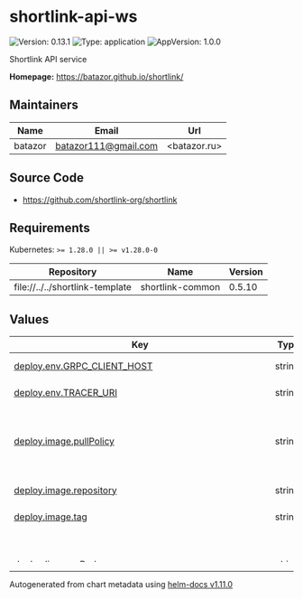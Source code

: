 # shortlink-api-ws

![Version: 0.13.1](https://img.shields.io/badge/Version-0.13.1-informational?style=flat-square) ![Type: application](https://img.shields.io/badge/Type-application-informational?style=flat-square) ![AppVersion: 1.0.0](https://img.shields.io/badge/AppVersion-1.0.0-informational?style=flat-square)

Shortlink API service

**Homepage:** <https://batazor.github.io/shortlink/>

## Maintainers

| Name | Email | Url |
| ---- | ------ | --- |
| batazor | <batazor111@gmail.com> | <batazor.ru> |

## Source Code

* <https://github.com/shortlink-org/shortlink>

## Requirements

Kubernetes: `>= 1.28.0 || >= v1.28.0-0`

| Repository | Name | Version |
|------------|------|---------|
| file://../../shortlink-template | shortlink-common | 0.5.10 |

## Values

<table height="400px" >
	<thead>
		<th>Key</th>
		<th>Type</th>
		<th>Default</th>
		<th>Description</th>
	</thead>
	<tbody>
		<tr>
			<td id="deploy--env--GRPC_CLIENT_HOST"><a href="./values.yaml#L52">deploy.env.GRPC_CLIENT_HOST</a></td>
			<td>
string
</td>
			<td>
				<div style="max-width: 300px;">
<pre lang="json">
"istio-ingress.istio-ingress.svc.cluster.local"
</pre>
</div>
			</td>
			<td></td>
		</tr>
		<tr>
			<td id="deploy--env--TRACER_URI"><a href="./values.yaml#L51">deploy.env.TRACER_URI</a></td>
			<td>
string
</td>
			<td>
				<div style="max-width: 300px;">
<pre lang="json">
"http://grafana-tempo.grafana:14268/api/traces"
</pre>
</div>
			</td>
			<td></td>
		</tr>
		<tr>
			<td id="deploy--image--pullPolicy"><a href="./values.yaml#L60">deploy.image.pullPolicy</a></td>
			<td>
string
</td>
			<td>
				<div style="max-width: 300px;">
<pre lang="json">
"IfNotPresent"
</pre>
</div>
			</td>
			<td>Global imagePullPolicy Default: 'Always' if image tag is 'latest', else 'IfNotPresent' Ref: http://kubernetes.io/docs/user-guide/images/#pre-pulling-images</td>
		</tr>
		<tr>
			<td id="deploy--image--repository"><a href="./values.yaml#L55">deploy.image.repository</a></td>
			<td>
string
</td>
			<td>
				<div style="max-width: 300px;">
<pre lang="json">
"registry.gitlab.com/shortlink-org/shortlink/ws"
</pre>
</div>
			</td>
			<td></td>
		</tr>
		<tr>
			<td id="deploy--image--tag"><a href="./values.yaml#L56">deploy.image.tag</a></td>
			<td>
string
</td>
			<td>
				<div style="max-width: 300px;">
<pre lang="json">
"0.16.31"
</pre>
</div>
			</td>
			<td></td>
		</tr>
		<tr>
			<td id="deploy--livenessProbe"><a href="./values.yaml#L63">deploy.livenessProbe</a></td>
			<td>
object
</td>
			<td>
				<div style="max-width: 300px;">
<pre lang="json">
{
  "httpGet": {
    "path": "/live",
    "port": 9090
  }
}
</pre>
</div>
			</td>
			<td>define a liveness probe that checks every 5 seconds, starting after 5 seconds</td>
		</tr>
		<tr>
			<td id="deploy--readinessProbe"><a href="./values.yaml#L69">deploy.readinessProbe</a></td>
			<td>
object
</td>
			<td>
				<div style="max-width: 300px;">
<pre lang="json">
{
  "httpGet": {
    "path": "/ready",
    "port": 9090
  }
}
</pre>
</div>
			</td>
			<td>define a readiness probe that checks every 5 seconds, starting after 5 seconds</td>
		</tr>
		<tr>
			<td id="deploy--replicaCount"><a href="./values.yaml#L34">deploy.replicaCount</a></td>
			<td>
int
</td>
			<td>
				<div style="max-width: 300px;">
<pre lang="json">
1
</pre>
</div>
			</td>
			<td></td>
		</tr>
		<tr>
			<td id="deploy--resources--limits--cpu"><a href="./values.yaml#L44">deploy.resources.limits.cpu</a></td>
			<td>
string
</td>
			<td>
				<div style="max-width: 300px;">
<pre lang="json">
"100m"
</pre>
</div>
			</td>
			<td></td>
		</tr>
		<tr>
			<td id="deploy--resources--limits--memory"><a href="./values.yaml#L45">deploy.resources.limits.memory</a></td>
			<td>
string
</td>
			<td>
				<div style="max-width: 300px;">
<pre lang="json">
"128Mi"
</pre>
</div>
			</td>
			<td></td>
		</tr>
		<tr>
			<td id="deploy--resources--requests--cpu"><a href="./values.yaml#L47">deploy.resources.requests.cpu</a></td>
			<td>
string
</td>
			<td>
				<div style="max-width: 300px;">
<pre lang="json">
"5m"
</pre>
</div>
			</td>
			<td></td>
		</tr>
		<tr>
			<td id="deploy--resources--requests--memory"><a href="./values.yaml#L48">deploy.resources.requests.memory</a></td>
			<td>
string
</td>
			<td>
				<div style="max-width: 300px;">
<pre lang="json">
"64Mi"
</pre>
</div>
			</td>
			<td></td>
		</tr>
		<tr>
			<td id="deploy--strategy--canary--steps[0]--setWeight"><a href="./values.yaml#L40">deploy.strategy.canary.steps[0].setWeight</a></td>
			<td>
int
</td>
			<td>
				<div style="max-width: 300px;">
<pre lang="json">
100
</pre>
</div>
			</td>
			<td></td>
		</tr>
		<tr>
			<td id="deploy--strategy--type"><a href="./values.yaml#L37">deploy.strategy.type</a></td>
			<td>
string
</td>
			<td>
				<div style="max-width: 300px;">
<pre lang="json">
"Canary"
</pre>
</div>
			</td>
			<td></td>
		</tr>
		<tr>
			<td id="deploy--type"><a href="./values.yaml#L32">deploy.type</a></td>
			<td>
string
</td>
			<td>
				<div style="max-width: 300px;">
<pre lang="json">
"Rollout"
</pre>
</div>
			</td>
			<td></td>
		</tr>
		<tr>
			<td id="hpa--enabled"><a href="./values.yaml#L75">hpa.enabled</a></td>
			<td>
bool
</td>
			<td>
				<div style="max-width: 300px;">
<pre lang="json">
false
</pre>
</div>
			</td>
			<td></td>
		</tr>
		<tr>
			<td id="hpa--metrics[0]--containerResource--container"><a href="./values.yaml#L80">hpa.metrics[0].containerResource.container</a></td>
			<td>
string
</td>
			<td>
				<div style="max-width: 300px;">
<pre lang="json">
"application"
</pre>
</div>
			</td>
			<td></td>
		</tr>
		<tr>
			<td id="hpa--metrics[0]--containerResource--name"><a href="./values.yaml#L79">hpa.metrics[0].containerResource.name</a></td>
			<td>
string
</td>
			<td>
				<div style="max-width: 300px;">
<pre lang="json">
"cpu"
</pre>
</div>
			</td>
			<td></td>
		</tr>
		<tr>
			<td id="hpa--metrics[0]--containerResource--target--averageUtilization"><a href="./values.yaml#L83">hpa.metrics[0].containerResource.target.averageUtilization</a></td>
			<td>
int
</td>
			<td>
				<div style="max-width: 300px;">
<pre lang="json">
80
</pre>
</div>
			</td>
			<td></td>
		</tr>
		<tr>
			<td id="hpa--metrics[0]--containerResource--target--type"><a href="./values.yaml#L82">hpa.metrics[0].containerResource.target.type</a></td>
			<td>
string
</td>
			<td>
				<div style="max-width: 300px;">
<pre lang="json">
"Utilization"
</pre>
</div>
			</td>
			<td></td>
		</tr>
		<tr>
			<td id="hpa--metrics[0]--type"><a href="./values.yaml#L77">hpa.metrics[0].type</a></td>
			<td>
string
</td>
			<td>
				<div style="max-width: 300px;">
<pre lang="json">
"ContainerResource"
</pre>
</div>
			</td>
			<td></td>
		</tr>
		<tr>
			<td id="ingress--annotations--"cert-manager--io/cluster-issuer""><a href="./values.yaml#L19">ingress.annotations."cert-manager.io/cluster-issuer"</a></td>
			<td>
string
</td>
			<td>
				<div style="max-width: 300px;">
<pre lang="json">
"cert-manager-production"
</pre>
</div>
			</td>
			<td></td>
		</tr>
		<tr>
			<td id="ingress--annotations--"nginx--ingress--kubernetes--io/enable-modsecurity""><a href="./values.yaml#L20">ingress.annotations."nginx.ingress.kubernetes.io/enable-modsecurity"</a></td>
			<td>
string
</td>
			<td>
				<div style="max-width: 300px;">
<pre lang="json">
"false"
</pre>
</div>
			</td>
			<td></td>
		</tr>
		<tr>
			<td id="ingress--annotations--"nginx--ingress--kubernetes--io/enable-opentelemetry""><a href="./values.yaml#L22">ingress.annotations."nginx.ingress.kubernetes.io/enable-opentelemetry"</a></td>
			<td>
string
</td>
			<td>
				<div style="max-width: 300px;">
<pre lang="json">
"true"
</pre>
</div>
			</td>
			<td></td>
		</tr>
		<tr>
			<td id="ingress--annotations--"nginx--ingress--kubernetes--io/enable-owasp-core-rules""><a href="./values.yaml#L21">ingress.annotations."nginx.ingress.kubernetes.io/enable-owasp-core-rules"</a></td>
			<td>
string
</td>
			<td>
				<div style="max-width: 300px;">
<pre lang="json">
"true"
</pre>
</div>
			</td>
			<td></td>
		</tr>
		<tr>
			<td id="ingress--enabled"><a href="./values.yaml#L16">ingress.enabled</a></td>
			<td>
bool
</td>
			<td>
				<div style="max-width: 300px;">
<pre lang="json">
true
</pre>
</div>
			</td>
			<td></td>
		</tr>
		<tr>
			<td id="ingress--hostname"><a href="./values.yaml#L24">ingress.hostname</a></td>
			<td>
string
</td>
			<td>
				<div style="max-width: 300px;">
<pre lang="json">
"shortlink.best"
</pre>
</div>
			</td>
			<td></td>
		</tr>
		<tr>
			<td id="ingress--path"><a href="./values.yaml#L25">ingress.path</a></td>
			<td>
string
</td>
			<td>
				<div style="max-width: 300px;">
<pre lang="json">
"/ws(/|$)(.*)"
</pre>
</div>
			</td>
			<td></td>
		</tr>
		<tr>
			<td id="ingress--service--name"><a href="./values.yaml#L27">ingress.service.name</a></td>
			<td>
string
</td>
			<td>
				<div style="max-width: 300px;">
<pre lang="json">
"shortlink-api-ws"
</pre>
</div>
			</td>
			<td></td>
		</tr>
		<tr>
			<td id="ingress--service--port"><a href="./values.yaml#L28">ingress.service.port</a></td>
			<td>
int
</td>
			<td>
				<div style="max-width: 300px;">
<pre lang="json">
7070
</pre>
</div>
			</td>
			<td></td>
		</tr>
		<tr>
			<td id="ingress--type"><a href="./values.yaml#L17">ingress.type</a></td>
			<td>
string
</td>
			<td>
				<div style="max-width: 300px;">
<pre lang="json">
"nginx"
</pre>
</div>
			</td>
			<td></td>
		</tr>
		<tr>
			<td id="monitoring--enabled"><a href="./values.yaml#L99">monitoring.enabled</a></td>
			<td>
bool
</td>
			<td>
				<div style="max-width: 300px;">
<pre lang="json">
true
</pre>
</div>
			</td>
			<td></td>
		</tr>
		<tr>
			<td id="podDisruptionBudget--enabled"><a href="./values.yaml#L104">podDisruptionBudget.enabled</a></td>
			<td>
bool
</td>
			<td>
				<div style="max-width: 300px;">
<pre lang="json">
false
</pre>
</div>
			</td>
			<td></td>
		</tr>
		<tr>
			<td id="service--ports[0]--name"><a href="./values.yaml#L88">service.ports[0].name</a></td>
			<td>
string
</td>
			<td>
				<div style="max-width: 300px;">
<pre lang="json">
"http"
</pre>
</div>
			</td>
			<td></td>
		</tr>
		<tr>
			<td id="service--ports[0]--port"><a href="./values.yaml#L89">service.ports[0].port</a></td>
			<td>
int
</td>
			<td>
				<div style="max-width: 300px;">
<pre lang="json">
8080
</pre>
</div>
			</td>
			<td></td>
		</tr>
		<tr>
			<td id="service--ports[0]--protocol"><a href="./values.yaml#L90">service.ports[0].protocol</a></td>
			<td>
string
</td>
			<td>
				<div style="max-width: 300px;">
<pre lang="json">
"TCP"
</pre>
</div>
			</td>
			<td></td>
		</tr>
		<tr>
			<td id="service--ports[0]--public"><a href="./values.yaml#L91">service.ports[0].public</a></td>
			<td>
bool
</td>
			<td>
				<div style="max-width: 300px;">
<pre lang="json">
true
</pre>
</div>
			</td>
			<td></td>
		</tr>
		<tr>
			<td id="service--ports[1]--name"><a href="./values.yaml#L92">service.ports[1].name</a></td>
			<td>
string
</td>
			<td>
				<div style="max-width: 300px;">
<pre lang="json">
"metrics"
</pre>
</div>
			</td>
			<td></td>
		</tr>
		<tr>
			<td id="service--ports[1]--port"><a href="./values.yaml#L93">service.ports[1].port</a></td>
			<td>
int
</td>
			<td>
				<div style="max-width: 300px;">
<pre lang="json">
9090
</pre>
</div>
			</td>
			<td></td>
		</tr>
		<tr>
			<td id="service--ports[1]--protocol"><a href="./values.yaml#L94">service.ports[1].protocol</a></td>
			<td>
string
</td>
			<td>
				<div style="max-width: 300px;">
<pre lang="json">
"TCP"
</pre>
</div>
			</td>
			<td></td>
		</tr>
		<tr>
			<td id="service--type"><a href="./values.yaml#L86">service.type</a></td>
			<td>
string
</td>
			<td>
				<div style="max-width: 300px;">
<pre lang="json">
"ClusterIP"
</pre>
</div>
			</td>
			<td></td>
		</tr>
	</tbody>
</table>

----------------------------------------------
Autogenerated from chart metadata using [helm-docs v1.11.0](https://github.com/norwoodj/helm-docs/releases/v1.11.0)
